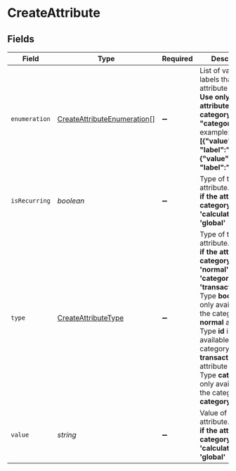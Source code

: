 # CreateAttribute


## Fields

| Field                                                                                                                                                                                                                                                                                                                                             | Type                                                                                                                                                                                                                                                                                                                                              | Required                                                                                                                                                                                                                                                                                                                                          | Description                                                                                                                                                                                                                                                                                                                                       | Example                                                                                                                                                                                                                                                                                                                                           |
| ------------------------------------------------------------------------------------------------------------------------------------------------------------------------------------------------------------------------------------------------------------------------------------------------------------------------------------------------- | ------------------------------------------------------------------------------------------------------------------------------------------------------------------------------------------------------------------------------------------------------------------------------------------------------------------------------------------------- | ------------------------------------------------------------------------------------------------------------------------------------------------------------------------------------------------------------------------------------------------------------------------------------------------------------------------------------------------- | ------------------------------------------------------------------------------------------------------------------------------------------------------------------------------------------------------------------------------------------------------------------------------------------------------------------------------------------------- | ------------------------------------------------------------------------------------------------------------------------------------------------------------------------------------------------------------------------------------------------------------------------------------------------------------------------------------------------- |
| `enumeration`                                                                                                                                                                                                                                                                                                                                     | [CreateAttributeEnumeration](../../models/shared/createattributeenumeration.md)[]                                                                                                                                                                                                                                                                 | :heavy_minus_sign:                                                                                                                                                                                                                                                                                                                                | List of values and labels that the attribute can take. **Use only if the attribute's category is "category"**. For example:<br/>**[{"value":1, "label":"male"}, {"value":2, "label":"female"}]**<br/>                                                                                                                                             |                                                                                                                                                                                                                                                                                                                                                   |
| `isRecurring`                                                                                                                                                                                                                                                                                                                                     | *boolean*                                                                                                                                                                                                                                                                                                                                         | :heavy_minus_sign:                                                                                                                                                                                                                                                                                                                                | Type of the attribute. **Use only if the attribute's category is 'calculated' or 'global'**<br/>                                                                                                                                                                                                                                                  | true                                                                                                                                                                                                                                                                                                                                              |
| `type`                                                                                                                                                                                                                                                                                                                                            | [CreateAttributeType](../../models/shared/createattributetype.md)                                                                                                                                                                                                                                                                                 | :heavy_minus_sign:                                                                                                                                                                                                                                                                                                                                | Type of the attribute. **Use only if the attribute's category is 'normal', 'category' or 'transactional'**<br/>Type **boolean** is only available if the category is **normal** attribute<br/>Type **id** is only available if the category is **transactional** attribute<br/>Type **category** is only available if the category is **category** attribute<br/> | text                                                                                                                                                                                                                                                                                                                                              |
| `value`                                                                                                                                                                                                                                                                                                                                           | *string*                                                                                                                                                                                                                                                                                                                                          | :heavy_minus_sign:                                                                                                                                                                                                                                                                                                                                | Value of the attribute. **Use only if the attribute's category is 'calculated' or 'global'**<br/>                                                                                                                                                                                                                                                 | COUNT[BLACKLISTED,BLACKLISTED,<,NOW()]                                                                                                                                                                                                                                                                                                            |